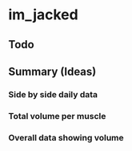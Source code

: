 # im_jacked

## Todo

## Summary (Ideas)

### Side by side daily data

### Total volume per muscle

### Overall data showing volume
